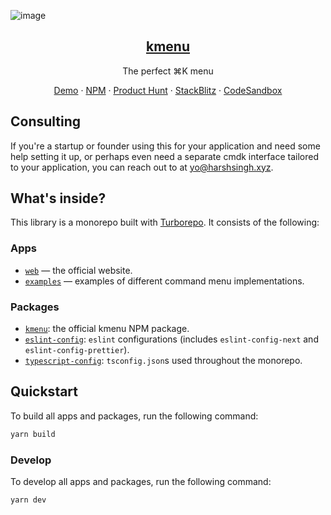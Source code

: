 ![image](https://kmenu.hxrsh.in/og.png)

<p align="center">
  <a href="https://kmenu.hxrsh.in/">
    <h2 align="center">kmenu</h2>
  </a>
</p>

<p align="center">The perfect ⌘K menu </p>
<p align="center">
  <a href="https://kmenu.hxrsh.in">Demo</a>
    ·
  <a href="https://npmjs.com/package/kmenu">NPM</a>
      ·
  <a href="https://www.producthunt.com/products/kmenu">Product Hunt</a>
      ·
  <a href="https://stackblitz.com/edit/stackblitz-starters-j8z9st?file=app%2Flayout.tsx">StackBlitz</a>
      ·
  <a href="https://codesandbox.io/p/sandbox/kmenu-4r2nqf">CodeSandbox</a>
 </p>

## Consulting

If you're a startup or founder using this for your application and need some help setting it up, or perhaps even need a separate cmdk interface tailored to your application, you can reach out to at [yo@harshsingh.xyz](mailto:yo@harshsingh.xyz).

## What's inside?

This library is a monorepo built with [Turborepo](https://turbo.build/). It consists of the following:

### Apps

- [`web`](https://github.com/haaarshsingh/kmenu/tree/master/apps/web) — the official website.
- [`examples`](https://github.com/haaarshsingh/kmenu/tree/master/apps/examples) — examples of different command menu implementations.

### Packages

- [`kmenu`](https://github.com/haaarshsingh/kmenu/tree/master/packages/kmenu): the official kmenu NPM package.
- [`eslint-config`](https://github.com/haaarshsingh/kmenu/tree/master/packages/eslint-config): `eslint` configurations (includes `eslint-config-next` and `eslint-config-prettier`).
- [`typescript-config`](https://github.com/haaarshsingh/kmenu/tree/master/packages/typescript-config): `tsconfig.json`s used throughout the monorepo.

## Quickstart

To build all apps and packages, run the following command:

```bash
yarn build
```

### Develop

To develop all apps and packages, run the following command:

```
yarn dev
```
